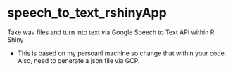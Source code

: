 # speech_to_text_rshinyApp
Take wav files and turn into text via Google Speech to Text API within R Shiny

* This is based on my persoanl machine so change that within your code.  Also, need to generate a json file via GCP.

